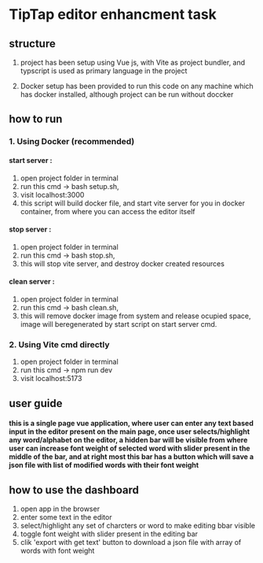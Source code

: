 # TipTap editor enhancment task

## structure

1. project has been setup using Vue js, with Vite as project bundler, and typscript is used as primary language in the project

2. Docker setup has been provided to run this code on any machine which has docker installed, although project can be run without doccker

## how to run

### 1. Using Docker (recommended)

#### start server :

1. open project folder in terminal
2. run this cmd -> bash setup.sh,
3. visit localhost:3000
4. this script will build docker file, and start vite server for you in docker container, from where you can access the editor itself

#### stop server :

1. open project folder in terminal
2. run this cmd -> bash stop.sh,
3. this will stop vite server, and destroy docker created resources

#### clean server :

1. open project folder in terminal
2. run this cmd -> bash clean.sh,
3. this will remove docker image from system and release ocupied space, image will beregenerated by start script on start server cmd.

### 2. Using Vite cmd directly

1. open project folder in terminal
2. run this cmd -> npm run dev
3. visit localhost:5173

## user guide

#### this is a single page vue application, where user can enter any text based input in the editor present on the main page, once user selects/highlight any word/alphabet on the editor, a hidden bar will be visible from where user can increase font weight of selected word with slider present in the middle of the bar, and at right most this bar has a button which will save a json file with list of modified words with their font weight

## how to use the dashboard

1. open app in the browser
2. enter some text in the editor
3. select/highlight any set of charcters or word to make editing bbar visible
4. toggle font weight with slider present in the editing bar
5. clik 'export with get text' button to download a json file with array of words with font weight
